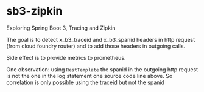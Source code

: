# sb3-zipkin
Exploring Spring Boot 3, Tracing and Zipkin

The goal is to detect x_b3_traceid and x_b3_spanid headers in http request (from cloud foundry router) and to add those headers in outgoing calls.

Side effect is to provide metrics to prometheus.

One observation: using `RestTemplate` the spanid in the outgoing http request is not the one in the log statement one source code line above.
So correlation is only possible using the traceid but not the spanid
